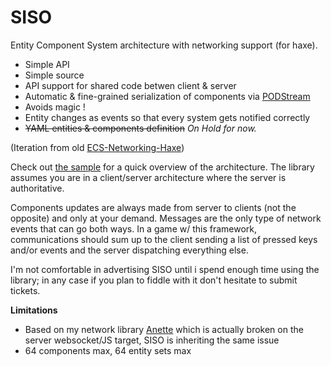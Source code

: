 SISO
====

Entity Component System architecture with networking support (for haxe).

 * Simple API
 * Simple source
 * API support for shared code betwen client & server
 * Automatic & fine-grained serialization of components via [PODStream](https://github.com/Dvergar/PODStream)
 * Avoids magic !
 * Entity changes as events so that every system gets notified correctly
 * ~~YAML entities & components definition~~ _On Hold for now._

(Iteration from old [ECS-Networking-Haxe](https://github.com/Dvergar/ECS-Networking-Haxe))
 
Check out [the sample](https://github.com/Dvergar/SISO/tree/master/sample-openfl) for a quick overview of the architecture. The library assumes you are in a client/server architecture where the server is authoritative.
 
Components updates are always made from server to clients (not the opposite) and only at your demand. Messages are the only type of network events that can go both ways. In a game w/ this framework, communications should sum up to the client sending a list of pressed keys and/or events and the server dispatching everything else.
 
I'm not comfortable in advertising SISO until i spend enough time using the library; in any case if you plan to fiddle with it don't hesitate to submit tickets.

**Limitations**

* Based on my network library [Anette](https://github.com/Dvergar/Anette) which is actually broken on the server websocket/JS target, SISO is inheriting the same issue
* 64 components max, 64 entity sets max
